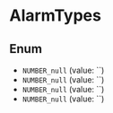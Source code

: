 # AlarmTypes

## Enum

* `NUMBER_null` (value: ``)
* `NUMBER_null` (value: ``)
* `NUMBER_null` (value: ``)
* `NUMBER_null` (value: ``)
